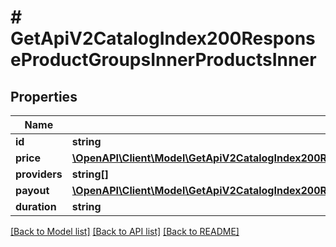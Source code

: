# # GetApiV2CatalogIndex200ResponseProductGroupsInnerProductsInner

## Properties

Name | Type | Description | Notes
------------ | ------------- | ------------- | -------------
**id** | **string** |  | [optional]
**price** | [**\OpenAPI\Client\Model\GetApiV2CatalogIndex200ResponseProductGroupsInnerProductsInnerPrice**](GetApiV2CatalogIndex200ResponseProductGroupsInnerProductsInnerPrice.md) |  | [optional]
**providers** | **string[]** |  | [optional]
**payout** | [**\OpenAPI\Client\Model\GetApiV2CatalogIndex200ResponseProductGroupsInnerProductsInnerPayoutInner[]**](GetApiV2CatalogIndex200ResponseProductGroupsInnerProductsInnerPayoutInner.md) |  | [optional]
**duration** | **string** |  | [optional]

[[Back to Model list]](../../README.md#models) [[Back to API list]](../../README.md#endpoints) [[Back to README]](../../README.md)

